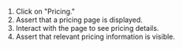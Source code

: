 1. Click on "Pricing."
2. Assert that a pricing page is displayed.
3. Interact with the page to see pricing details.
4. Assert that relevant pricing information is visible.